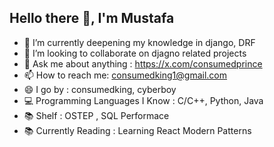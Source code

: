 ## Hello there 👋, I'm Mustafa

<!--
**ConsumedKing/ConsumedKing** is a ✨ _special_ ✨ repository because its `README.md` (this file) appears on your GitHub profile.

Here are some ideas to get you started:

- 🔭 I’m currently working on ...
- 🌱 I’m currently learning ...
- 👯 I’m looking to collaborate on ...
- 🤔 I’m looking for help with ...
- 💬 Ask me about ...
- 📫 How to reach me: ...
- 😄 Pronouns: ...
- ⚡ Fun fact: ...
-->

- 🌱 I’m currently deepening my knowledge in django, DRF
- 👯 I’m looking to collaborate on djagno related projects
- 💬 Ask me about anything : https://x.com/consumedprince
- 📫 How to reach me: consumedking1@gmail.com
- 😄 I go by : consumedking, cyberboy
- 💻 Programming Languages I Know : C/C++, Python, Java
- 📚 Shelf : OSTEP , SQL Performace
- 📚 Currently Reading : Learning React Modern Patterns
